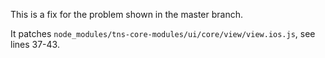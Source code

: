 This is a fix for the problem shown in the master branch.

It patches `node_modules/tns-core-modules/ui/core/view/view.ios.js`, see lines 37-43.